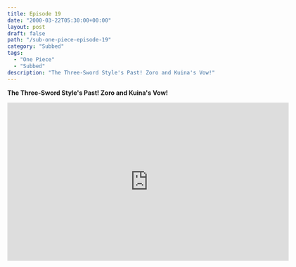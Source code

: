 ```yaml
---
title: Episode 19
date: "2000-03-22T05:30:00+00:00"
layout: post
draft: false
path: "/sub-one-piece-episode-19"
category: "Subbed"
tags:
  - "One Piece"
  - "Subbed"
description: "The Three-Sword Style's Past! Zoro and Kuina's Vow!"
---
```


**The Three-Sword Style's Past! Zoro and Kuina's Vow!**

<iframe width="640" height="360" src="https://www.fembed.com/v/7z9-gww12vx" frameborder="0" marginwidth=0 marginheight=0 scrolling=no allowfullscreen></iframe>

